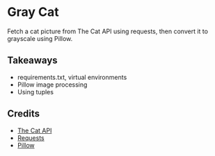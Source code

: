 # Gray Cat

Fetch a cat picture from The Cat API using requests, then convert it to grayscale using Pillow.

## Takeaways

* requirements.txt, virtual environments
* Pillow image processing
* Using tuples

## Credits

* [The Cat API](http://thecatapi.com/)
* [Requests](http://docs.python-requests.org/en/master/)
* [Pillow](https://pillow.readthedocs.io/en/latest/)
